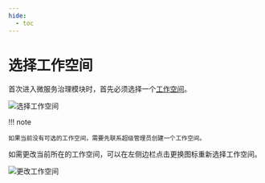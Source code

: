 ```yaml
---
hide:
  - toc
---
```


# 选择工作空间

首次进入微服务治理模块时，首先必须选择一个[工作空间](../../ghippo/user-guide/workspace/workspace.md)。

![选择工作空间](https://docs.daocloud.io/daocloud-docs-images/docs/zh/docs/skoala/images/workspace.png)

!!! note

    如果当前没有可选的工作空间，需要先联系超级管理员创建一个工作空间。



如需更改当前所在的工作空间，可以在左侧边栏点击更换图标重新选择工作空间。

![更改工作空间](https://docs.daocloud.io/daocloud-docs-images/docs/zh/docs/skoala/images/change-ws.png)

